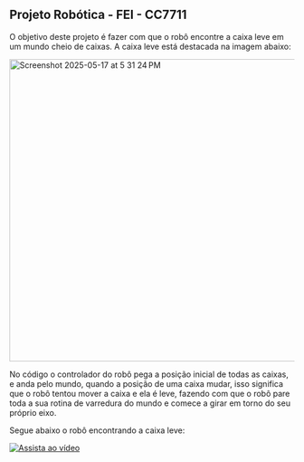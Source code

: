 ## Projeto Robótica - FEI - CC7711

O objetivo deste projeto é fazer com que o robô encontre a caixa leve em um mundo cheio de caixas. A caixa leve está destacada na imagem abaixo:

<img width="534" alt="Screenshot 2025-05-17 at 5 31 24 PM" src="https://github.com/user-attachments/assets/44fda541-2a3d-4474-8d3d-9c3894bd3384" />

No código o controlador do robô pega a posição inicial de todas as caixas, e anda pelo mundo, quando a posição de uma caixa mudar, isso significa que o robô tentou mover a caixa e ela é leve, fazendo com que o robô pare toda a sua rotina de varredura do mundo e comece a girar em torno do seu próprio eixo.

Segue abaixo o robô encontrando a caixa leve:

[![Assista ao vídeo](https://img.youtube.com/vi/bA03d2Ea98M/hqdefault.jpg)](https://www.youtube.com/watch?v=bA03d2Ea98M)

